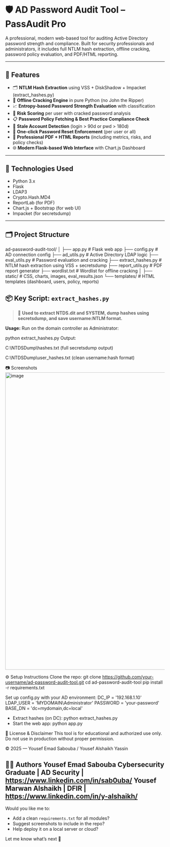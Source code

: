 # 🛡️ AD Password Audit Tool – PassAudit Pro

A professional, modern web-based tool for auditing Active Directory password strength and compliance. Built for security professionals and administrators, it includes full NTLM hash extraction, offline cracking, password policy evaluation, and PDF/HTML reporting.

---

## 🚀 Features

- 🗂 **NTLM Hash Extraction** using VSS + DiskShadow + Impacket (extract_hashes.py)
- 🔐 **Offline Cracking Engine** in pure Python (no John the Ripper)
- 📈 **Entropy-based Password Strength Evaluation** with classification
- 🧠 **Risk Scoring** per user with cracked password analysis
- 📋 **Password Policy Fetching & Best Practice Compliance Check**
- 🧓 **Stale Account Detection** (login > 90d or pwd > 180d)
- 🔁 **One-click Password Reset Enforcement** (per user or all)
- 📄 **Professional PDF + HTML Reports** (including metrics, risks, and policy checks)
- 🌐 **Modern Flask-based Web Interface** with Chart.js Dashboard

---

## 🧰 Technologies Used

- Python 3.x
- Flask
- LDAP3
- Crypto.Hash.MD4
- ReportLab (for PDF)
- Chart.js + Bootstrap (for web UI)
- Impacket (for secretsdump)

---

## 🗂 Project Structure
ad-password-audit-tool/
│
├── app.py # Flask web app
├── config.py # AD connection config
├── ad_utils.py # Active Directory LDAP logic
├── eval_utils.py # Password evaluation and cracking
├── extract_hashes.py # NTLM hash extraction using VSS + secretsdump
├── report_utils.py # PDF report generator
├── wordlist.txt # Wordlist for offline cracking
│
├── static/ # CSS, charts, images, eval_results.json
└── templates/ # HTML templates (dashboard, users, policy, reports)
## 📦 Key Script: `extract_hashes.py`

> 📌 **Used to extract NTDS.dit and SYSTEM, dump hashes using secretsdump, and save username:NTLM format.**

**Usage:**
Run on the domain controller as Administrator:

python extract_hashes.py
Output:

C:\NTDSDump\hashes.txt (full secretsdump output)

C:\NTDSDump\user_hashes.txt (clean username:hash format)


📷 Screenshots
<img width="1886" height="938" alt="image" src="https://github.com/user-attachments/assets/06d3e893-f243-42b0-b58b-c8ff5256e594" />

⚙️ Setup Instructions
Clone the repo:
git clone https://github.com/your-username/ad-password-audit-tool.git
cd ad-password-audit-tool
pip install -r requirements.txt

Set up config.py with your AD environment:
DC_IP = '192.168.1.10'
LDAP_USER = 'MYDOMAIN\\Administrator'
PASSWORD = 'your-password'
BASE_DN = 'dc=mydomain,dc=local'


- Extract hashes (on DC):
python extract_hashes.py
- Start the web app:
python app.py




📄 License & Disclaimer
This tool is for educational and authorized use only. Do not use in production without proper permission.

© 2025 — Yousef Emad Sabouba / Yousef Alshaikh Yassin

👨‍💻 Authors
Yousef Emad Sabouba
Cybersecurity Graduate | AD Security | https://www.linkedin.com/in/sab0uba/
Yousef Marwan Alshaikh | DFIR | https://www.linkedin.com/in/y-alshaikh/
---

Would you like me to:

- Add a clean `requirements.txt` for all modules?
- Suggest screenshots to include in the repo?
- Help deploy it on a local server or cloud?

Let me know what’s next 💪


